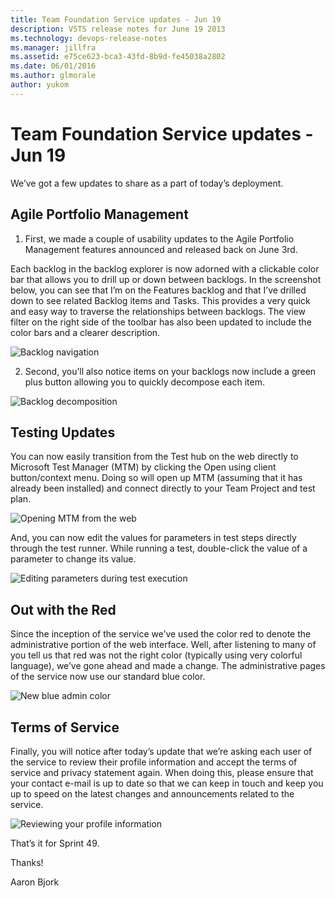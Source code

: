 ```yaml
---
title: Team Foundation Service updates - Jun 19
description: VSTS release notes for June 19 2013
ms.technology: devops-release-notes
ms.manager: jillfra
ms.assetid: e75ce623-bca3-43fd-8b9d-fe45038a2802
ms.date: 06/01/2016
ms.author: glmorale
author: yukom
---
```


# Team Foundation Service updates - Jun 19

We’ve got a few updates to share as a part of today’s deployment.

## Agile Portfolio Management

1. First, we made a couple of usability updates to the Agile Portfolio Management features announced and released back on June 3rd.

Each backlog in the backlog explorer is now adorned with a clickable color bar that allows you to drill up or down between backlogs. In the screenshot below, you can see that I’m on the Features backlog and that I’ve drilled down to see related Backlog items and Tasks. This provides a very quick and easy way to traverse the relationships between backlogs. The view filter on the right side of the toolbar has also been updated to include the color bars and a clearer description.

![Backlog navigation](media/6_19_01.png)

2. Second, you’ll also notice items on your backlogs now include a green plus button allowing you to quickly decompose each item.

![Backlog decomposition](media/6_19_02.png)

## Testing Updates

You can now easily transition from the Test hub on the web directly to Microsoft Test Manager (MTM) by clicking the Open using client button/context menu. Doing so will open up MTM (assuming that it has already been installed) and connect directly to your Team Project and test plan.

![Opening MTM from the web](media/6_19_03.png)

And, you can now edit the values for parameters in test steps directly through the test runner. While running a test, double-click the value of a parameter to change its value.

![Editing parameters during test execution](media/6_19_04.png)

## Out with the Red

Since the inception of the service we’ve used the color red to denote the administrative portion of the web interface. Well, after listening to many of you tell us that red was not the right color (typically using very colorful language), we’ve gone ahead and made a change. The administrative pages of the service now use our standard blue color.

![New blue admin color](media/6_19_05.png)

## Terms of Service

Finally, you will notice after today’s update that we’re asking each user of the service to review their profile information and accept the terms of service and privacy statement again. When doing this, please ensure that your contact e-mail is up to date so that we can keep in touch and keep you up to speed on the latest changes and announcements related to the service.

![Reviewing your profile information](media/6_19_06.png)

That’s it for Sprint 49.

Thanks!

Aaron Bjork
